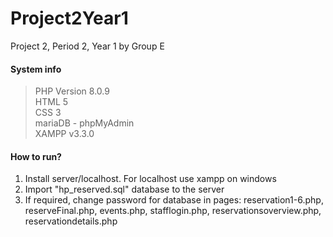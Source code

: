 # Project2Year1
Project 2, Period 2, Year 1 by Group E

#### System info
>PHP Version 8.0.9 <br>
>HTML 5 <br>
>CSS 3 <br>
>mariaDB - phpMyAdmin <br>
>XAMPP v3.3.0


#### How to run?
1. Install server/localhost. For localhost use xampp on windows
2. Import "hp_reserved.sql" database to the server
3. If required, change password for database in pages: reservation1-6.php, reserveFinal.php, events.php, stafflogin.php, reservationsoverview.php, reservationdetails.php

